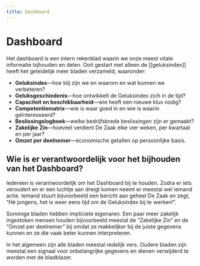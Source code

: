 ```yaml
---
title: Dashboard
---
```

# Dashboard
Het dashboard is een intern rekenblad waarin we onze meest vitale informatie bijhouden en delen. Ooit gestart met alleen de [[geluksindex]] heeft het geleidelijk meer bladen verzameld, waaronder:

- **Geluksindex**—hoe blij zijn we en waarom en wat kunnen we verbeteren?
- **Geluksgeschiedenis**—hoe ontwikkelt de Geluksindex zich in de tijd?
- **Capaciteit en beschikbaarheid**—wie heeft een nieuwe klus nodig?
- **Competentiematrix**—wie is waar goed in en wie is waarin geïnteresseerd?
- **Beslissingslogboek**—welke bedrijfsbrede beslissingen zijn er gemaakt?
- **Zakelijke Zin**—hoeveel verdient De Zaak elke vier weken, per kwartaal en per jaar?
- **Omzet per deelnemer**—economische getallen op persoonlijke basis.


## Wie is er verantwoordelijk voor het bijhouden van het Dashboard?

Iedereen is verantwoordelijk om het Dashboard bij te houden. Zodra er iets veroudert en er een luchtje aan dreigt komen neemt er meestal wel iemand actie. Iemand stuurt bijvoorbeeld een bericht aan geheel De Zaak en zegt, “Hé jongens, het is weer eens tijd om de Geluksindex bij te werken!”.

Sommige bladen hebben impliciete eigenaren. Een paar meer zakelijk ingestoken mensen houden bijvoorbeeld meestal de “Zakelijke Zin” en de “Omzet per deelnemer” bij omdat ze makkelijker bij de juiste gegevens kunnen en ze die vaak beter kunnen interpreteren.

In het algemeen zijn alle bladen meestal redelijk vers. Oudere bladen zijn meestal een signaal voor onbelangrijke gegevens en dienen verwijderd te worden met de bladblazer.